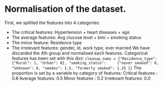 # Normalisation of the dataset.

First, we splitted the features into 4 categories: 
- The critical features: Hypertension + heart diseases + age
- The average features: Avg clucose level + bmi + smoking status 
- The minor feature: Residence type
- The irrelevant features: gender, id, work type, ever married
We have discarded the 4th group and normalised each features.
Categorical features has been set with this dict:
`cleanup_nums = {"Residence_type":     {"Rural": 1, "Urban": 0},
                "smoking_status":     {"never smoked": 0, "Unknown": 0, "smokes": 1.5, "formerly smoked": 1.25 }}`
The proportion is set by a variable by category of features:
Critical features : 0.8
Average features: 0.5
Minor features : 0.2
Irrelevant features: 0.0

